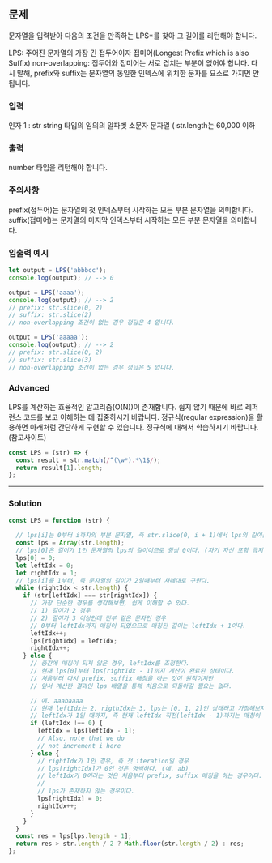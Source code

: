 ## 문제
문자열을 입력받아 다음의 조건을 만족하는 LPS*를 찾아 그 길이를 리턴해야 합니다.

LPS: 주어진 문자열의 가장 긴 접두어이자 접미어(Longest Prefix which is also Suffix)
non-overlapping: 접두어와 접미어는 서로 겹치는 부분이 없어야 합니다. 다시 말해, prefix와 suffix는 문자열의 동일한 인덱스에 위치한 문자를 요소로 가지면 안 됩니다.
### 입력
인자 1 : str
string 타입의 임의의 알파벳 소문자 문자열 (
str.length는 60,000 이하
### 출력
number 타입을 리턴해야 합니다.
### 주의사항
prefix(접두어)는 문자열의 첫 인덱스부터 시작하는 모든 부분 문자열을 의미합니다.
suffix(접미어)는 문자열의 마지막 인덱스부터 시작하는 모든 부분 문자열을 의미합니다.
### 입출력 예시
```js
let output = LPS('abbbcc');
console.log(output); // --> 0

output = LPS('aaaa');
console.log(output); // --> 2
// prefix: str.slice(0, 2)
// suffix: str.slice(2)
// non-overlapping 조건이 없는 경우 정답은 4 입니다.

output = LPS('aaaaa');
console.log(output); // --> 2
// prefix: str.slice(0, 2)
// suffix: str.slice(3)
// non-overlapping 조건이 없는 경우 정답은 5 입니다.
```
### Advanced
LPS를 계산하는 효율적인 알고리즘(O(N))이 존재합니다. 쉽지 않기 때문에 바로 레퍼런스 코드를 보고 이해하는 데 집중하시기 바랍니다.
정규식(regular expression)을 활용하면 아래처럼 간단하게 구현할 수 있습니다. 정규식에 대해서 학습하시기 바랍니다. (참고사이트)
```js
const LPS = (str) => {
  const result = str.match(/^(\w*).*\1$/);
  return result[1].length;
};
```

- - -
### Solution
```js
const LPS = function (str) {
  
  // lps[i]는 0부터 i까지의 부분 문자열, 즉 str.slice(0, i + 1)에서 lps의 길이를 저장한다.
  const lps = Array(str.length);
  // lps[0]은 길이가 1인 문자열의 lps의 길이이므로 항상 0이다. (자기 자신 포함 금지)
  lps[0] = 0;
  let leftIdx = 0;
  let rightIdx = 1;
  // lps[i]를 1부터, 즉 문자열의 길이가 2일때부터 차례대로 구한다.
  while (rightIdx < str.length) {
    if (str[leftIdx] === str[rightIdx]) {
      // 가장 단순한 경우를 생각해보면, 쉽게 이해할 수 있다.
      // 1) 길이가 2 경우
      // 2) 길이가 3 이상인데 전부 같은 문자인 경우
      // 0부터 leftIdx까지 매칭이 되었으므로 매칭된 길이는 leftIdx + 1이다.
      leftIdx++;
      lps[rightIdx] = leftIdx;
      rightIdx++;
    } else {
      // 중간에 매칭이 되지 않은 경우, leftIdx를 조정한다.
      // 현재 lps[0]부터 lps[rightIdx - 1]까지 계산이 완료된 상태이다.
      // 처음부터 다시 prefix, suffix 매칭을 하는 것이 원칙이지만
      // 앞서 계산한 결과인 lps 배열을 통해 처음으로 되돌아갈 필요는 없다.

      // 예. aaabaaaa
      // 현재 leftIdx는 2, rigthIdx는 3, lps는 [0, 1, 2]인 상태라고 가정해보자.
      // leftIdx가 1일 때까지, 즉 현재 leftIdx 직전(leftIdx - 1)까지는 매칭이 되었다.
      if (leftIdx !== 0) {
        leftIdx = lps[leftIdx - 1];
        // Also, note that we do
        // not increment i here
      } else {
        // rightIdx가 1인 경우, 즉 첫 iteration일 경우
        // lps[rightIdx]가 0인 것은 명백하다. (예. ab)
        // leftIdx가 0이라는 것은 처음부터 prefix, suffix 매칭을 하는 경우이다.
        //
        // lps가 존재하지 않는 경우이다.
        lps[rightIdx] = 0;
        rightIdx++;
      }
    }
  }
  const res = lps[lps.length - 1];
  return res > str.length / 2 ? Math.floor(str.length / 2) : res;
};

```
